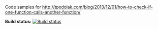 Code samples for
http://tpodolak.com/blog/2013/12/01/how-to-check-if-one-function-calls-another-function/

**Build status:** [![Build status](https://ci.appveyor.com/api/projects/status/65nb8b7x916qt0jt?svg=true)](https://ci.appveyor.com/project/tpodolak/blog-h2hbd)

